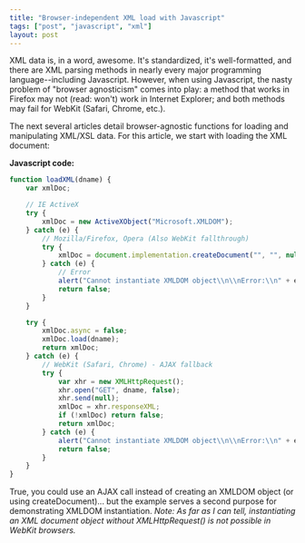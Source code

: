 ```yaml
---
title: "Browser-independent XML load with Javascript"
tags: ["post", "javascript", "xml"]
layout: post
---
```


XML data is, in a word, awesome. It's standardized, it's well-formatted,
and there are XML parsing methods in nearly every major programming
language--including Javascript. However, when using Javascript, the
nasty problem of "browser agnosticism" comes into play: a method that
works in Firefox may not (read: won't) work in Internet Explorer; and
both methods may fail for WebKit (Safari, Chrome, etc.).<!--more-->

The next several articles detail browser-agnostic functions for loading
and manipulating XML/XSL data. For this article, we start with loading
the XML document:

**Javascript code:**

```js
function loadXML(dname) {
	var xmlDoc;

	// IE ActiveX
	try {
		xmlDoc = new ActiveXObject("Microsoft.XMLDOM");
	} catch (e) {
		// Mozilla/Firefox, Opera (Also WebKit fallthrough)
		try {
			xmlDoc = document.implementation.createDocument("", "", null);
		} catch (e) {
			// Error
			alert("Cannot instantiate XMLDOM object\\n\\nError:\\n" + e.message);
			return false;
		}
	}

	try {
		xmlDoc.async = false;
		xmlDoc.load(dname);
		return xmlDoc;
	} catch (e) {
		// WebKit (Safari, Chrome) - AJAX fallback
		try {
			var xhr = new XMLHttpRequest();
			xhr.open("GET", dname, false);
			xhr.send(null);
			xmlDoc = xhr.responseXML;
			if (!xmlDoc) return false;
			return xmlDoc;
		} catch (e) {
			alert("Cannot instantiate XMLDOM object\\n\\nError:\\n" + e.message);
			return false;
		}
	}
}
```

True, you could use an AJAX call instead of creating an XMLDOM object
(or using createDocument)... but the example serves a second purpose for
demonstrating XMLDOM instantiation. _Note: As far as I can tell,
instantiating an XML document object without XMLHttpRequest() is not
possible in WebKit browsers._
